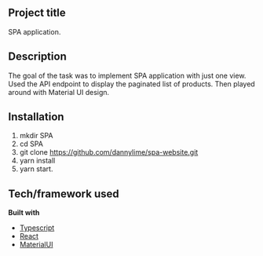 ## Project title

SPA application.

## Description

The goal of the task was to implement SPA application with just one view. Used the API endpoint to display the paginated list of products. Then played around with Material UI design.

## Installation

1. mkdir SPA
2. cd SPA
3. git clone https://github.com/dannylime/spa-website.git
4. yarn install
5. yarn start.

## Tech/framework used

<b>Built with</b>

- [Typescript](https://www.typescriptlang.org/)
- [React](https://reactjs.org/)
- [MaterialUI](https://mui.com/)
